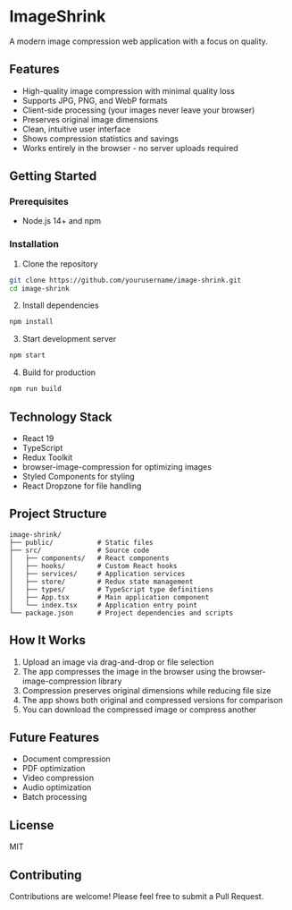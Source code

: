 # ImageShrink

A modern image compression web application with a focus on quality.

## Features

- High-quality image compression with minimal quality loss
- Supports JPG, PNG, and WebP formats
- Client-side processing (your images never leave your browser)
- Preserves original image dimensions
- Clean, intuitive user interface
- Shows compression statistics and savings
- Works entirely in the browser - no server uploads required

## Getting Started

### Prerequisites

- Node.js 14+ and npm

### Installation

1. Clone the repository
```bash
git clone https://github.com/yourusername/image-shrink.git
cd image-shrink
```

2. Install dependencies
```bash
npm install
```

3. Start development server
```bash
npm start
```

4. Build for production
```bash
npm run build
```

## Technology Stack

- React 19
- TypeScript
- Redux Toolkit
- browser-image-compression for optimizing images
- Styled Components for styling
- React Dropzone for file handling

## Project Structure

```
image-shrink/
├── public/           # Static files
├── src/              # Source code
│   ├── components/   # React components
│   ├── hooks/        # Custom React hooks
│   ├── services/     # Application services
│   ├── store/        # Redux state management
│   ├── types/        # TypeScript type definitions
│   ├── App.tsx       # Main application component
│   └── index.tsx     # Application entry point
└── package.json      # Project dependencies and scripts
```

## How It Works

1. Upload an image via drag-and-drop or file selection
2. The app compresses the image in the browser using the browser-image-compression library
3. Compression preserves original dimensions while reducing file size
4. The app shows both original and compressed versions for comparison
5. You can download the compressed image or compress another

## Future Features

- Document compression
- PDF optimization
- Video compression
- Audio optimization
- Batch processing

## License

MIT

## Contributing

Contributions are welcome! Please feel free to submit a Pull Request.
